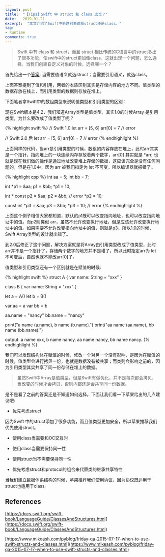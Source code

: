 ```yaml
---
layout: post
title:  "【Tips】Swift 中 struct 和 class 选谁？"
date:   2019-01-21
excerpt:  "本文介绍了Swift中新建对象选择struct还是class。"
tag:
- Runtime
comments: true
---
```


> Swift 中有 class 和 struct，而且 struct 相比传统的C语言中的struct多出了很多功能，使swift中的struct更加像class，这就出现一个问题，怎么选择，当我们创建自定义对象的时候，选择哪一个？

首先给出一个[答案](https://www.mikeash.com/pyblog/friday-qa-2015-07-17-when-to-use-swift-structs-and-classes.html): 当需要值语义就选struct；当需要引用语义，就选class。

上面答案提到了值和引用，两者的本质区别其实是存储内容的地方不同。值类型的数据存放在栈上，而引用类型的数据则存放在堆上。

下面笔者拿Swift中的数组类型来说明值类型和引用类型的区别：

现在Swift版本是4.2，我们知道Array类型是值类型，其实1.0的时候Array 是引用类型，为什么要改成了值类型了呢？

{% highlight swift %}
// Swift 1.0
let arr = [5, 6]
arr[0] = 7 // error

// Swift 2.0 后
let arr = [5, 6]
arr[0] = 7 // error
{% endhighlight %}

上面同样的代码，当arr是引用类型的时候，数组的内容存放在堆上，此时arr其实是一个指针，指向堆上的一块连续内存存放着两个数字，arr[0] 其实就是 *arr, 也就是现在我们做的操作是通过地址改变堆上存储的数据，这应该完全是没有任何问题的，但是在1.0中，因为 arr 被我们指定为 let 不可变，所以编译器就报错了。

{% highlight cpp %}
int aa = 5;
int bb = 7;

int *p1 = &aa;
p1 = &bb;
*p1 = 10;

int * const p2 = &aa;
p2 = &bb; // error
*p2 = 10;

const int *p3 = &aa;
p3 = &bb;
*p3 = 10; // error
{% endhighlight %}

上面这个例子相信大家都知道，默认的p1既可以改变指向地址，也可以改变指向地址中的值。而p2则类似 arr，虽然不允许改变执行地址，但是应该允许改变执行地址中的值。如果需要不允许改变指向地址中的值，则就是p3。所以1.0的时候，Swift Array类型的设计就出错了。

到2.0后修正了这个问题，解决方案就是将Array由引用类型改成了值类型，此时arr并不是一个指针了，存储两个数字的地方并不是堆了，所以此时指定arr为 let 不可变后，自然也就不能改arr[0]了。

值类型和引用类型还有一个区别就是在赋值的时候:

{% highlight swift %}
struct A {
    var name: String = "xxx"
}

class B {
    var name: String = "xxx"
}

let a = A()
let b = B()

var aa = a
var bb = b

aa.name = "nancy"
bb.name = "nancy"


print("a name \(a.name), b name \(b.name).")
print("aa name \(aa.name), bb name \(bb.name).")

output:
a name xxx, b name nancy.
aa name nancy, bb name nancy.
{% endhighlight %}

我们可以发现结构体在赋值的时候，修改一个对另一个没有影响，是因为在赋值的时候，值类型会进行拷贝一份，也就是数据没有被共享；而类则会影响之前的，因为引用类型其实共享了同一份存储在堆上的数据。

> 虽然Swift中Array是值类型，但是Swift有做优化，并不是每次都会拷贝，当改变的时候才会拷贝，否则内部还是会共享同一份数据。

是不是看了之前的答案还是不知道如何选择，下面让我们看一下苹果给出的几点建议吧:

- 优先考虑struct

因为Swift 中的struct添加了很多功能，而且值类型更加安全，所以苹果推荐我们优先使用struct。

- 使用class当需要和OC交互时

- 使用class当需要保持同一性

- 使用struct当不需要保持同一性

- 优先考虑struct和protocol的组合来代替类的继承共享特性

当我们建立数据体系结构的时候，苹果推荐我们使用协议，因为协议既适用于struct也适用于class。

## References

[https://docs.swift.org/swift-book/LanguageGuide/ClassesAndStructures.html](https://docs.swift.org/swift-book/LanguageGuide/ClassesAndStructures.html)

[https://www.mikeash.com/pyblog/friday-qa-2015-07-17-when-to-use-swift-structs-and-classes.html](https://www.mikeash.com/pyblog/friday-qa-2015-07-17-when-to-use-swift-structs-and-classes.html)